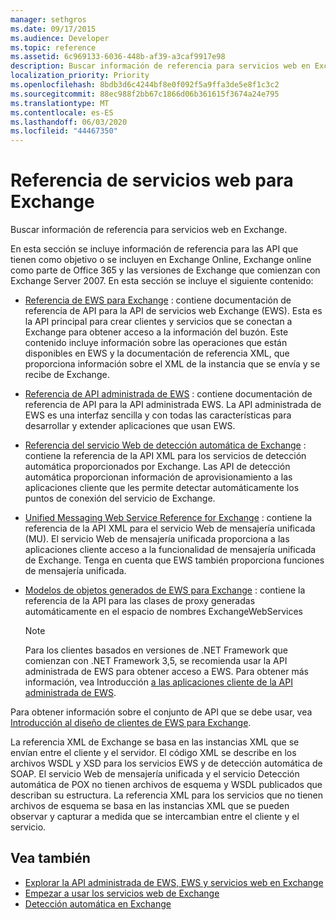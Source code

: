 ```yaml
---
manager: sethgros
ms.date: 09/17/2015
ms.audience: Developer
ms.topic: reference
ms.assetid: 6c969133-6036-448b-af39-a3caf9917e98
description: Buscar información de referencia para servicios web en Exchange.
localization_priority: Priority
ms.openlocfilehash: 8bdb3d6c4244bf8e0f092f5a9ffa3de5e8f1c3c2
ms.sourcegitcommit: 88ec988f2bb67c1866d06b361615f3674a24e795
ms.translationtype: MT
ms.contentlocale: es-ES
ms.lasthandoff: 06/03/2020
ms.locfileid: "44467350"
---
```

# <a name="web-services-reference-for-exchange"></a>Referencia de servicios web para Exchange

Buscar información de referencia para servicios web en Exchange.
  
En esta sección se incluye información de referencia para las API que tienen como objetivo o se incluyen en Exchange Online, Exchange online como parte de Office 365 y las versiones de Exchange que comienzan con Exchange Server 2007. En esta sección se incluye el siguiente contenido:
  
- [Referencia de EWS para Exchange](ews-reference-for-exchange.md) : contiene documentación de referencia de API para la API de servicios web Exchange (EWS). Esta es la API principal para crear clientes y servicios que se conectan a Exchange para obtener acceso a la información del buzón. Este contenido incluye información sobre las operaciones que están disponibles en EWS y la documentación de referencia XML, que proporciona información sobre el XML de la instancia que se envía y se recibe de Exchange. 
    
- [Referencia de API administrada de EWS](ews-managed-api-reference-for-exchange.md) : contiene documentación de referencia de API para la API administrada EWS. La API administrada de EWS es una interfaz sencilla y con todas las características para desarrollar y extender aplicaciones que usan EWS. 
    
- [Referencia del servicio Web de detección automática de Exchange](autodiscover-web-service-reference-for-exchange.md) : contiene la referencia de la API XML para los servicios de detección automática proporcionados por Exchange. Las API de detección automática proporcionan información de aprovisionamiento a las aplicaciones cliente que les permite detectar automáticamente los puntos de conexión del servicio de Exchange. 
    
- [Unified Messaging Web Service Reference for Exchange](unified-messaging-web-service-reference-for-exchange.md) : contiene la referencia de la API XML para el servicio Web de mensajería unificada (MU). El servicio Web de mensajería unificada proporciona a las aplicaciones cliente acceso a la funcionalidad de mensajería unificada de Exchange. Tenga en cuenta que EWS también proporciona funciones de mensajería unificada. 
    
- [Modelos de objetos generados de EWS para Exchange](ews-generated-object-models-reference-for-exchange.md) : contiene la referencia de la API para las clases de proxy generadas automáticamente en el espacio de nombres ExchangeWebServices 
    
    > [!NOTE]
    > Para los clientes basados en versiones de .NET Framework que comienzan con .NET Framework 3,5, se recomienda usar la API administrada de EWS para obtener acceso a EWS. Para obtener más información, vea Introducción [a las aplicaciones cliente de la API administrada de EWS](../exchange-web-services/get-started-with-ews-managed-api-client-applications.md). 
  
Para obtener información sobre el conjunto de API que se debe usar, vea [Introducción al diseño de clientes de EWS para Exchange](../exchange-web-services/ews-client-design-overview-for-exchange.md).
  
La referencia XML de Exchange se basa en las instancias XML que se envían entre el cliente y el servidor. El código XML se describe en los archivos WSDL y XSD para los servicios EWS y de detección automática de SOAP. El servicio Web de mensajería unificada y el servicio Detección automática de POX no tienen archivos de esquema y WSDL publicados que describan su estructura. La referencia XML para los servicios que no tienen archivos de esquema se basa en las instancias XML que se pueden observar y capturar a medida que se intercambian entre el cliente y el servicio.
  
## <a name="see-also"></a>Vea también

- [Explorar la API administrada de EWS, EWS y servicios web en Exchange](../exchange-web-services/explore-the-ews-managed-api-ews-and-web-services-in-exchange.md)
- [Empezar a usar los servicios web de Exchange](../exchange-web-services/start-using-web-services-in-exchange.md)
- [Detección automática en Exchange](../exchange-web-services/autodiscover-for-exchange.md)
    

